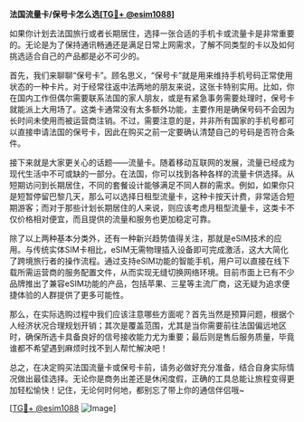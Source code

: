 **法国流量卡/保号卡怎么选[[TG💪+ @esim1088](https://t.me/s/esim1088)]**

如果你计划去法国旅行或者长期居住，选择一张合适的手机卡或流量卡是非常重要的。无论是为了保持通讯畅通还是满足日常上网需求，了解不同类型的卡以及如何挑选适合自己的产品都是必不可少的。

首先，我们来聊聊“保号卡”。顾名思义，“保号卡”就是用来维持手机号码正常使用状态的一种卡片。对于经常往返中法两地的朋友来说，这张卡特别实用。比如，你在国内工作但偶尔需要联系法国的家人朋友，或是有紧急事务需要处理时，保号卡就能派上大用场了。这类卡通常没有太多额外功能，主要作用是确保号码不会因为长时间未使用而被运营商注销。不过，需要注意的是，并非所有国家的手机号都可以直接申请法国的保号卡，因此在购买之前一定要确认清楚自己的号码是否符合条件。

接下来就是大家更关心的话题——流量卡。随着移动互联网的发展，流量已经成为现代生活中不可或缺的一部分。在法国，你可以找到各种各样的流量卡供选择。从短期访问到长期居住，不同的套餐设计能够满足不同人群的需求。例如，如果你只是短暂停留巴黎几天，那么可以选择日租型流量卡，这种卡按天计费，非常适合短期游客；而对于那些计划长期居住的人来说，则应该考虑月租型流量卡，这类卡不仅价格相对便宜，而且提供的流量和服务也更加稳定可靠。

除了以上两种基本分类外，还有一种新兴趋势值得关注，那就是eSIM技术的应用。与传统实体SIM卡相比，eSIM无需物理插入设备即可完成激活，这大大简化了跨境旅行者的操作流程。通过支持eSIM功能的智能手机，用户可以直接在线下载所需运营商的服务配置文件，从而实现无缝切换网络环境。目前市面上已有不少品牌推出了兼容eSIM功能的产品，包括苹果、三星等主流厂商，这无疑为追求便捷体验的人群提供了更多可能性。

那么，在实际选购过程中我们应该注意哪些方面呢？首先当然是预算问题，根据个人经济状况合理规划开销；其次是覆盖范围，尤其是当你需要前往法国偏远地区时，确保所选卡具备良好的信号接收能力尤为重要；最后则是售后服务质量，毕竟谁都不希望遇到麻烦时找不到人帮忙解决吧！

总之，在决定购买法国流量卡或保号卡前，请务必做好充分准备，结合自身实际情况做出最佳选择。无论你是商务出差还是休闲度假，正确的工具总能让旅程变得更加轻松愉快！记住，无论何时何地，都别忘了带上你的通信伴侣哦~

[[TG💪+ @esim1088](https://t.me/s/esim1088) ![Image](https://i.postimg.cc/4NQfJmqS/Snipaste-2025-05-13-00-14-12.png)]